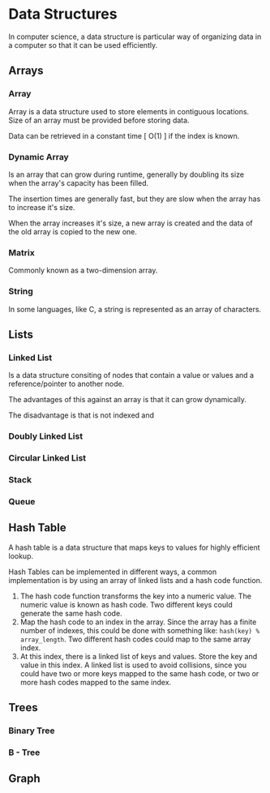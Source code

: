# Data Structures
In computer science, a data structure is particular way of organizing data in a computer so that it can be used efficiently.

## Arrays
### Array
Array is a data structure used to store elements in contiguous locations. Size of an array must be provided before storing data.

Data can be retrieved in a constant time [ O(1) ] if the index is known. 



### Dynamic Array
Is an array that can grow during runtime, generally by doubling its size when the array's capacity has been filled.

The insertion times are generally fast, but they are slow when the array has to increase it's size.

When the array increases it's size, a new array is created and the data of the old array is copied to the new one.
### Matrix
Commonly known as a two-dimension array.
### String
In some languages, like C, a string is represented as an array of characters.

## Lists
### Linked List
Is a data structure consiting of nodes that contain a value or values and a reference/pointer to another node. 

The advantages of this against an array is that it can grow dynamically. 

The disadvantage is that is not indexed and 
### Doubly Linked List
### Circular Linked List
### Stack
### Queue

## Hash Table
A hash table is a data structure that maps keys to values for highly efficient lookup.

Hash Tables can be implemented in different ways, a common implementation is by using an array of linked lists and a hash code function.

1. The hash code function transforms the key into a numeric value. The numeric value is known as hash code. Two different keys could generate the same hash code.
2. Map the hash code to an index in the array. Since the array has a finite number of indexes, this could be done with something like: ``` hash(key) % array_length ```. Two different hash codes could map to the same array index.
3. At this index, there is a linked list of keys and values. Store the key and value in this index. A linked list is used to avoid collisions, since you could have two or more keys mapped to the same hash code, or two or more hash codes mapped to the same index.


## Trees
### Binary Tree
### B - Tree
## Graph

